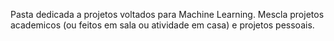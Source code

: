 Pasta dedicada a projetos voltados para Machine Learning. Mescla projetos academicos (ou feitos em sala ou atividade em casa) e projetos pessoais.